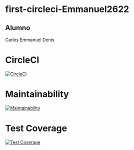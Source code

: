 # first-circleci-Emmanuel2622
## Alumno 
Carlos Emmanuel Denis

# CircleCI
[![CircleCI](https://dl.circleci.com/status-badge/img/gh/um-computacion-tm/first-circleci-Emmanuel2622/tree/main.svg?style=svg)](https://dl.circleci.com/status-badge/redirect/gh/um-computacion-tm/first-circleci-Emmanuel2622/tree/main)

# Maintainability
[![Maintainability](https://api.codeclimate.com/v1/badges/73212966602f761b9e52/maintainability)](https://codeclimate.com/github/um-computacion-tm/first-circleci-Emmanuel2622/maintainability)

# Test Coverage
[![Test Coverage](https://api.codeclimate.com/v1/badges/73212966602f761b9e52/test_coverage)](https://codeclimate.com/github/um-computacion-tm/first-circleci-Emmanuel2622/test_coverage)
